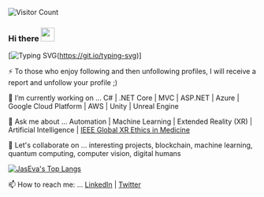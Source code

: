 ![Visitor Count](https://profile-counter.glitch.me/jaseva/count.svg)

### Hi there <img src="https://media.giphy.com/media/hvRJCLFzcasrR4ia7z/giphy.gif" width="28">

<!--
**jaseva/jaseva** is a ✨ _special_ ✨ repository because its `README.md` (this file) appears on your GitHub profile.

Here are some ideas to get you started:

- 🔭 I’m currently working on ...
- 🌱 I’m currently learning ...
- 👯 I’m looking to collaborate on ...
- 🤔 I’m looking for help with ...
- 💬 Ask me about ...
- 📫 How to reach me: ...
- 😄 Pronouns: ...
- ⚡ Fun fact: ...
-->

[![Typing SVG](https://readme-typing-svg.herokuapp.com?font=Fira+Code&pause=1000&center=true&width=435&lines=Program+or+be+programmed)(https://git.io/typing-svg)]

⚡ To those who enjoy following and then unfollowing profiles, I will receive a report and unfollow your profile ;)

🔭 I’m currently working on ... C# | .NET Core | MVC | ASP.NET | Azure | Google Cloud Platform | AWS | Unity | Unreal Engine

💬 Ask me about ... Automation | Machine Learning | Extended Reality (XR) | Artificial Intelligence | [IEEE Global XR Ethics in Medicine](https://bit.ly/39dlLu5)<br>

<!--![JasEva's GitHub stats](https://github-readme-stats.vercel.app/api?username=jaseva&show_icons=true&theme=radical)<br>-->

👯 Let's collaborate on ... interesting projects, blockchain, machine learning, quantum computing, computer vision, digital humans

[![JasEva's Top Langs](https://github-readme-stats.vercel.app/api/top-langs/?username=jaseva&layout=compact&theme=radical)](https://github.com/jaseva/github-readme-stats)

📫 How to reach me: ... [LinkedIn](https://bit.ly/3QdM5oj) | [Twitter](https://bit.ly/3O3E3wv)<br>

